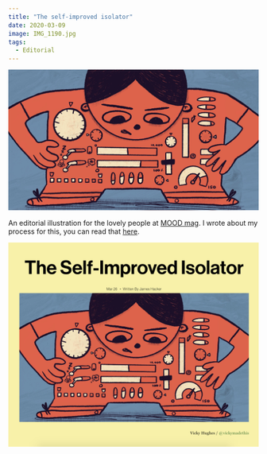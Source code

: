 ```yaml
---
title: "The self-improved isolator"
date: 2020-03-09
image: IMG_1190.jpg
tags:
  - Editorial
---
```


![Becoming the perfect human](IMG_1190.jpg)

An editorial illustration for the lovely people at [MOOD mag](https://www.itsmoodmag.com/). I wrote about my process for this, you can read that [here](https://vickyhughes.co.uk/blog/2020-04-23/).

![Illustration on the magazine website](insitu.png)